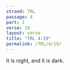 ```yaml
---
strand: TRL
passage: 4
part: 1
verse: 19
layout: verse
title: "TRL 4:19"
permalink: /TRL/4/19/
---
```

It is night, and it is dark.
